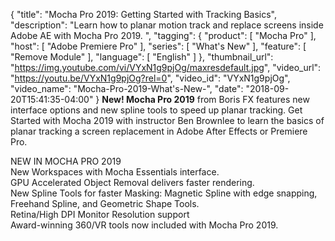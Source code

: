 {
  "title": "Mocha Pro 2019: Getting Started with Tracking Basics",
  "description": "Learn how to planar motion track and replace screens inside Adobe AE with Mocha Pro 2019. ",
  "tagging": {
    "product": [
      "Mocha Pro"
    ],
    "host": [
      "Adobe Premiere Pro"
    ],
    "series": [
      "What's New"
    ],
    "feature": [
      "Remove Module"
    ],
    "language": [
      "English"
    ]
  },
  "thumbnail_url": "https://img.youtube.com/vi/VYxN1g9pjOg/maxresdefault.jpg",
  "video_url": "https://youtu.be/VYxN1g9pjOg?rel=0",
  "video_id": "VYxN1g9pjOg",
  "video_name": "Mocha-Pro-2019-What's-New-",
  "date": "2018-09-20T15:41:35-04:00"
}
**New! Mocha Pro 2019** from Boris FX features new interface options and new spline tools to speed up planar tracking. Get Started with Mocha 2019 with instructor Ben Brownlee to learn the basics of planar tracking a screen replacement in Adobe After Effects or Premiere Pro.

NEW IN MOCHA PRO 2019  
New Workspaces with Mocha Essentials interface.  
GPU Accelerated Object Removal delivers faster rendering.  
New Spline Tools for faster Masking: Magnetic Spline with edge snapping, Freehand Spline, and Geometric Shape Tools.  
Retina/High DPI Monitor Resolution support  
Award-winning 360/VR tools now included with Mocha Pro 2019.
